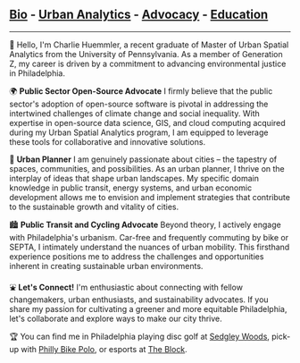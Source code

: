 ## [Bio](/index.md) - [Urban Analytics](/portfolio.md) - [Advocacy](/advocacy.md) - [Education](/education.md) 

---

👋 Hello, I'm Charlie Huemmler, a recent graduate of Master of Urban Spatial Analytics from the University of Pennsylvania. As a member of Generation Z, my career is driven by a commitment to advancing environmental justice in Philadelphia.

🌍 **Public Sector Open-Source Advocate**
I firmly believe that the public sector's adoption of open-source software is pivotal in addressing the intertwined challenges of climate change and social inequality. With expertise in open-source data science, GIS, and cloud computing acquired during my Urban Spatial Analytics program, I am equipped to leverage these tools for collaborative and innovative solutions.

🌆 **Urban Planner**
I am genuinely passionate about cities – the tapestry of spaces, communities, and possibilities. As an urban planner, I thrive on the interplay of ideas that shape urban landscapes. My specific domain knowledge in public transit, energy systems, and urban economic development allows me to envision and implement strategies that contribute to the sustainable growth and vitality of cities.

🏙 **Public Transit and Cycling Advocate**
Beyond theory, I actively engage with Philadelphia's urbanism. Car-free and frequently commuting by bike or SEPTA, I intimately understand the nuances of urban mobility. This firsthand experience positions me to address the challenges and opportunities inherent in creating sustainable urban environments.

⛲ **Let's Connect!**
I'm enthusiastic about connecting with fellow changemakers, urban enthusiasts, and sustainability advocates. If you share my passion for cultivating a greener and more equitable Philadelphia, let's collaborate and explore ways to make our city thrive.
 
🏆 You can find me in Philadelphia playing disc golf at [Sedgley Woods](https://www.sedgleywoods.com/), pick-up with [Philly Bike Polo](https://linktr.ee/phillybikepolo), or esports at [The Block](https://nerdstreet.com/venues/localhost-in-philly). 
